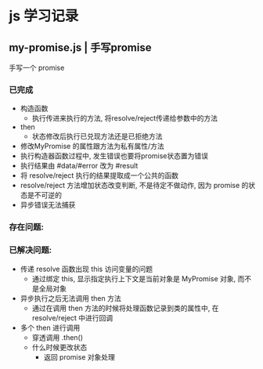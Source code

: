 # js 学习记录

## my-promise.js | 手写promise
手写一个 promise

### 已完成
- 构造函数
    - 执行传进来执行的方法, 将resolve/reject传递给参数中的方法
- then
    - 状态修改后执行已兑现方法还是已拒绝方法
- 修改MyPromise 的属性跟方法为私有属性/方法
- 执行构造器函数过程中, 发生错误也要将promise状态置为错误
- 执行结果由 #data/#error 改为 #result
- 将 resolve/reject 执行的结果提取成一个公共的函数
- resolve/reject 方法增加状态改变判断, 不是待定不做动作, 因为 promise 的状态是不可逆的
- 异步错误无法捕获

### 存在问题:


### 已解决问题:
- 传递 resolve 函数出现 this 访问变量的问题
    - 通过绑定 this, 显示指定执行上下文是当前对象是 MyPromise 对象, 而不是全局对象
- 异步执行之后无法调用 then 方法
    - 通过在调用 then 方法的时候将处理函数记录到类的属性中, 在 resolve/reject 中进行回调
- 多个 then 进行调用
  - 穿透调用 .then()
  - 什么时候更改状态
    - 返回 promise 对象处理 